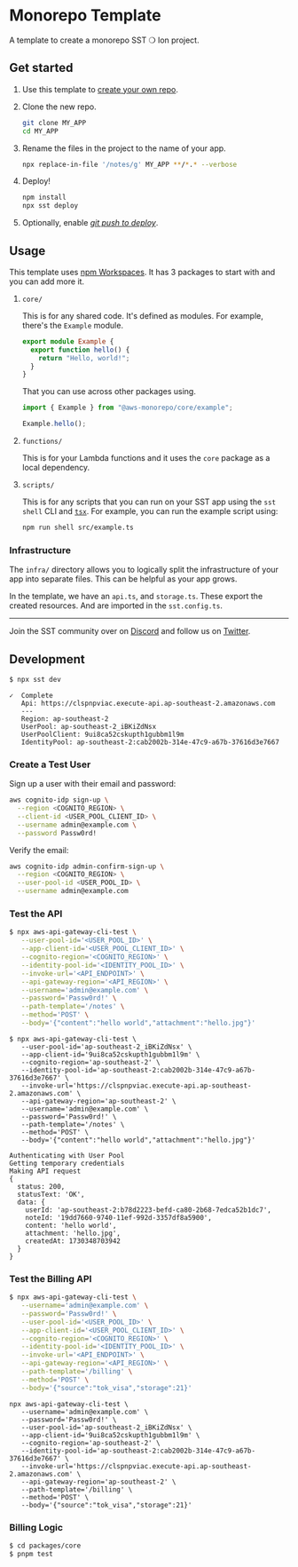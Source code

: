 # Monorepo Template

A template to create a monorepo SST ❍ Ion project.

## Get started

1. Use this template to [create your own repo](https://docs.github.com/en/repositories/creating-and-managing-repositories/creating-a-repository-from-a-template).

2. Clone the new repo.

   ```bash
   git clone MY_APP
   cd MY_APP
   ```

3. Rename the files in the project to the name of your app. 

   ```bash
   npx replace-in-file '/notes/g' MY_APP **/*.* --verbose
   ```

4. Deploy!

   ```bash
   npm install
   npx sst deploy
   ```

6. Optionally, enable [_git push to deploy_](https://ion.sst.dev/docs/console/#autodeploy).

## Usage

This template uses [npm Workspaces](https://docs.npmjs.com/cli/v8/using-npm/workspaces). It has 3 packages to start with and you can add more it.

1. `core/`

   This is for any shared code. It's defined as modules. For example, there's the `Example` module.

   ```ts
   export module Example {
     export function hello() {
       return "Hello, world!";
     }
   }
   ```

   That you can use across other packages using.

   ```ts
   import { Example } from "@aws-monorepo/core/example";

   Example.hello();
   ```

2. `functions/`

   This is for your Lambda functions and it uses the `core` package as a local dependency.

3. `scripts/`

    This is for any scripts that you can run on your SST app using the `sst shell` CLI and [`tsx`](https://www.npmjs.com/package/tsx). For example, you can run the example script using:

   ```bash
   npm run shell src/example.ts
   ```

### Infrastructure

The `infra/` directory allows you to logically split the infrastructure of your app into separate files. This can be helpful as your app grows.

In the template, we have an `api.ts`, and `storage.ts`. These export the created resources. And are imported in the `sst.config.ts`.

---

Join the SST community over on [Discord](https://discord.gg/sst) and follow us on [Twitter](https://twitter.com/SST_dev).

## Development

```bash
$ npx sst dev
```

```text
✓  Complete
   Api: https://clspnpviac.execute-api.ap-southeast-2.amazonaws.com
   ---
   Region: ap-southeast-2
   UserPool: ap-southeast-2_iBKiZdNsx
   UserPoolClient: 9ui8ca52cskupth1gubbm1l9m
   IdentityPool: ap-southeast-2:cab2002b-314e-47c9-a67b-37616d3e7667
```

### Create a Test User

Sign up a user with their email and password:

```bash
aws cognito-idp sign-up \
  --region <COGNITO_REGION> \
  --client-id <USER_POOL_CLIENT_ID> \
  --username admin@example.com \
  --password Passw0rd!
```

Verify the email:

```bash
aws cognito-idp admin-confirm-sign-up \
  --region <COGNITO_REGION> \
  --user-pool-id <USER_POOL_ID> \
  --username admin@example.com
```

### Test the API

```bash
$ npx aws-api-gateway-cli-test \
   --user-pool-id='<USER_POOL_ID>' \
   --app-client-id='<USER_POOL_CLIENT_ID>' \
   --cognito-region='<COGNITO_REGION>' \
   --identity-pool-id='<IDENTITY_POOL_ID>' \
   --invoke-url='<API_ENDPOINT>' \
   --api-gateway-region='<API_REGION>' \
   --username='admin@example.com' \
   --password='Passw0rd!' \
   --path-template='/notes' \
   --method='POST' \
   --body='{"content":"hello world","attachment":"hello.jpg"}'
```

```text
$ npx aws-api-gateway-cli-test \
   --user-pool-id='ap-southeast-2_iBKiZdNsx' \
   --app-client-id='9ui8ca52cskupth1gubbm1l9m' \
   --cognito-region='ap-southeast-2' \
   --identity-pool-id='ap-southeast-2:cab2002b-314e-47c9-a67b-37616d3e7667' \
   --invoke-url='https://clspnpviac.execute-api.ap-southeast-2.amazonaws.com' \
   --api-gateway-region='ap-southeast-2' \
   --username='admin@example.com' \
   --password='Passw0rd!' \
   --path-template='/notes' \
   --method='POST' \
   --body='{"content":"hello world","attachment":"hello.jpg"}'

Authenticating with User Pool
Getting temporary credentials
Making API request
{
  status: 200,
  statusText: 'OK',
  data: {
    userId: 'ap-southeast-2:b78d2223-befd-ca80-2b68-7edca52b1dc7',
    noteId: '19dd7660-9740-11ef-992d-3357df8a5900',
    content: 'hello world',
    attachment: 'hello.jpg',
    createdAt: 1730348703942
  }
}
```

### Test the Billing API

```bash
$ npx aws-api-gateway-cli-test \
   --username='admin@example.com' \
   --password='Passw0rd!' \
   --user-pool-id='<USER_POOL_ID>' \
   --app-client-id='<USER_POOL_CLIENT_ID>' \
   --cognito-region='<COGNITO_REGION>' \
   --identity-pool-id='<IDENTITY_POOL_ID>' \
   --invoke-url='<API_ENDPOINT>' \
   --api-gateway-region='<API_REGION>' \
   --path-template='/billing' \
   --method='POST' \
   --body='{"source":"tok_visa","storage":21}'
```

```text
npx aws-api-gateway-cli-test \
   --username='admin@example.com' \
   --password='Passw0rd!' \
   --user-pool-id='ap-southeast-2_iBKiZdNsx' \
   --app-client-id='9ui8ca52cskupth1gubbm1l9m' \
   --cognito-region='ap-southeast-2' \
   --identity-pool-id='ap-southeast-2:cab2002b-314e-47c9-a67b-37616d3e7667' \
   --invoke-url='https://clspnpviac.execute-api.ap-southeast-2.amazonaws.com' \
   --api-gateway-region='ap-southeast-2' \
   --path-template='/billing' \
   --method='POST' \
   --body='{"source":"tok_visa","storage":21}'
```

### Billing Logic

```bash
$ cd packages/core
$ pnpm test
```
